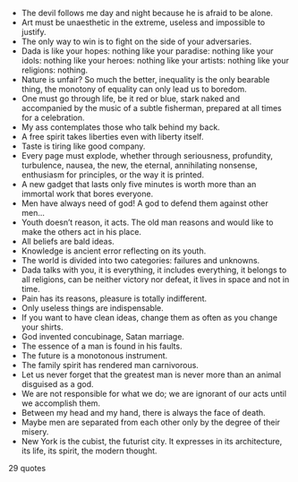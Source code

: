  - The devil follows me day and night because he is afraid to be alone.
 - Art must be unaesthetic in the extreme, useless and impossible to justify.
 - The only way to win is to fight on the side of your adversaries.
 - Dada is like your hopes: nothing like your paradise: nothing like your idols: nothing like your heroes: nothing like your artists: nothing like your religions: nothing.
 - Nature is unfair? So much the better, inequality is the only bearable thing, the monotony of equality can only lead us to boredom.
 - One must go through life, be it red or blue, stark naked and accompanied by the music of a subtle fisherman, prepared at all times for a celebration.
 - My ass contemplates those who talk behind my back.
 - A free spirit takes liberties even with liberty itself.
 - Taste is tiring like good company.
 - Every page must explode, whether through seriousness, profundity, turbulence, nausea, the new, the eternal, annihilating nonsense, enthusiasm for principles, or the way it is printed.
 - A new gadget that lasts only five minutes is worth more than an immortal work that bores everyone.
 - Men have always need of god! A god to defend them against other men...
 - Youth doesn’t reason, it acts. The old man reasons and would like to make the others act in his place.
 - All beliefs are bald ideas.
 - Knowledge is ancient error reflecting on its youth.
 - The world is divided into two categories: failures and unknowns.
 - Dada talks with you, it is everything, it includes everything, it belongs to all religions, can be neither victory nor defeat, it lives in space and not in time.
 - Pain has its reasons, pleasure is totally indifferent.
 - Only useless things are indispensable.
 - If you want to have clean ideas, change them as often as you change your shirts.
 - God invented concubinage, Satan marriage.
 - The essence of a man is found in his faults.
 - The future is a monotonous instrument.
 - The family spirit has rendered man carnivorous.
 - Let us never forget that the greatest man is never more than an animal disguised as a god.
 - We are not responsible for what we do; we are ignorant of our acts until we accomplish them.
 - Between my head and my hand, there is always the face of death.
 - Maybe men are separated from each other only by the degree of their misery.
 - New York is the cubist, the futurist city. It expresses in its architecture, its life, its spirit, the modern thought.

29 quotes